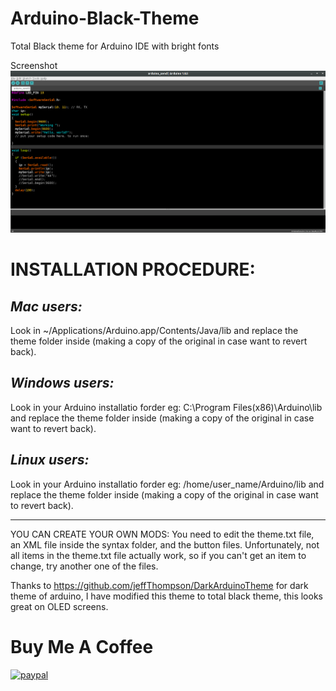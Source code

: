 # Arduino-Black-Theme
Total Black theme for Arduino IDE with bright fonts

Screenshot
![Screenshot](screenshot.png)

# INSTALLATION PROCEDURE:

*Mac users:*
-------------

Look in ~/Applications/Arduino.app/Contents/Java/lib and replace the theme folder inside (making a copy of the original in case want to revert back).

*Windows users:*
-----------------

Look in your Arduino installatio forder eg: C:\Program Files(x86)\Arduino\lib and replace the theme folder inside (making a copy of the original in case want to revert back).

*Linux users:* 
---------------

Look in your Arduino installatio forder eg: /home/user_name/Arduino/lib and replace the theme folder inside (making a copy of the original in case want to revert back).

-------------------------------------------------------------------------

YOU CAN CREATE YOUR OWN MODS:
You need to edit the theme.txt file, an XML file inside the syntax folder, and the button files. Unfortunately, not all items in the theme.txt file actually work, so if you can't get an item to change, try another one of the files.

Thanks to https://github.com/jeffThompson/DarkArduinoTheme for dark theme of arduino, I have modified this theme to total black theme, this looks great on OLED screens.


# Buy Me A Coffee

[![paypal](https://www.paypalobjects.com/en_US/i/btn/btn_donateCC_LG.gif)](https://www.paypal.com/cgi-bin/webscr?cmd=_s-xclick&hosted_button_id=PPXTF24LWH86U)
